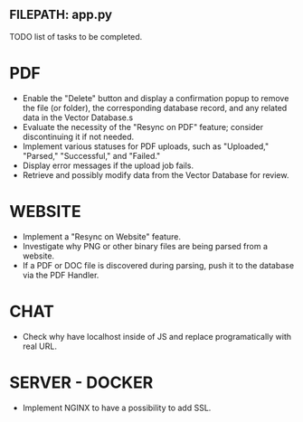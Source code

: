 ## FILEPATH: app.py

TODO list of tasks to be completed.

# PDF

- Enable the "Delete" button and display a confirmation popup to remove the file (or folder), the corresponding database record, and any related data in the Vector Database.s
- Evaluate the necessity of the "Resync on PDF" feature; consider discontinuing it if not needed.
- Implement various statuses for PDF uploads, such as "Uploaded," "Parsed," "Successful," and "Failed."
- Display error messages if the upload job fails.
- Retrieve and possibly modify data from the Vector Database for review.

# WEBSITE

- Implement a "Resync on Website" feature.
- Investigate why PNG or other binary files are being parsed from a website.
- If a PDF or DOC file is discovered during parsing, push it to the database via the PDF Handler.

# CHAT

- Check why have localhost inside of JS and replace programatically with real URL.

# SERVER - DOCKER

- Implement NGINX to have a possibility to add SSL.